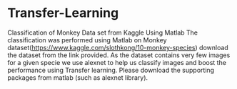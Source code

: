 # Transfer-Learning
Classification of Monkey Data set from Kaggle Using Matlab 
The classification was performed using Matlab on Monkey dataset(https://www.kaggle.com/slothkong/10-monkey-species) download the dataset
from the link provided. As the dataset contains very few images for a given specie we use alexnet to help us classify images and
boost the performance using Transfer learning. Please download the supporting packages from matlab (such as alexnet library).
